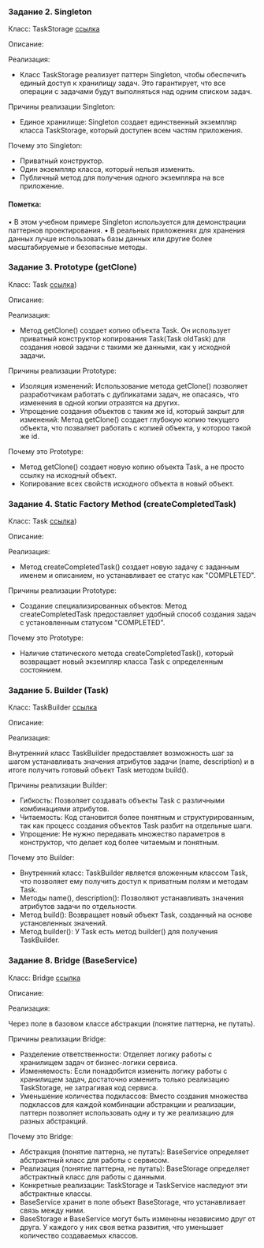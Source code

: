 ### Задание 2. Singleton

Класс: TaskStorage [ссылка](https://github.com/ILFirV-V/JavaPatternsProject/blob/master/src/Dal/Implementations/TaskStorage.java)

Описание:

Реализация:
* Класс TaskStorage реализует паттерн Singleton, чтобы обеспечить единый доступ к хранилищу задач. Это гарантирует, что все операции с задачами будут выполняться над одним списком задач.

Причины реализации Singleton:
* Единое хранилище: Singleton создает единственный экземпляр класса TaskStorage, который доступен всем частям приложения.

Почему это Singleton: 
* Приватный конструктор.
* Один экземпляр класса, который нельзя изменить.
* Публичный метод для получения одного экземпляра на все приложение.

#### Пометка:
• В этом учебном примере Singleton используется для демонстрации паттернов проектирования.
• В реальных приложениях для хранения данных лучше использовать базы данных или другие более масштабируемые и безопасные методы. 

### Задание 3. Prototype (getClone)

Класс: Task [ссылка](https://github.com/ILFirV-V/JavaPatternsProject/blob/master/src/Models/Implementations/Task.java))

Описание:

Реализация:
* Метод getClone() создает копию объекта Task. Он использует приватный конструктор копирования Task(Task oldTask) для создания новой задачи с такими же данными, как у исходной задачи.

Причины реализации Prototype:
* Изоляция изменений: Использование метода getClone() позволяет разработчикам работать с дубликатами задач, не опасаясь, что изменения в одной копии отразятся на других.
*  Упрощение создания объектов с таким же id, который закрыт для изменений: Метод getClone() создает глубокую копию текущего объекта, что позваляет работать с копией объекта, у котороо такой же id.

Почему это Prototype: 
*  Метод getClone() создает новую копию объекта Task, а не просто ссылку на исходный объект.
*  Копирование всех свойств исходного объекта в новый объект.


### Задание 4. Static Factory Method (createCompletedTask)

Класс: Task [ссылка](https://github.com/ILFirV-V/JavaPatternsProject/blob/master/src/Models/Implementations/Task.java))

Описание:

Реализация:
* Метод createCompletedTask() создает новую задачу с заданным именем и описанием, но устанавливает ее статус как "COMPLETED".

Причины реализации Prototype:
* Создание специализированных объектов: Метод createCompletedTask предоставляет удобный способ создания задач с установленным статусом "COMPLETED".

Почему это Prototype: 
* Наличие статического метода createCompletedTask(), который возвращает новый экземпляр класса Task с определенным состоянием.

### Задание 5. Builder (Task)

Класс: TaskBuilder [ссылка](https://github.com/ILFirV-V/JavaPatternsProject/blob/master/src/Models/Implementations/Task.java)

Описание:

Реализация:

Внутренний класс TaskBuilder предоставляет возможность шаг за шагом устанавливать значения атрибутов задачи (name, description) и в итоге получить готовый объект Task методом build().

Причины реализации Builder:

* Гибкость: Позволяет создавать объекты Task с различными комбинациями атрибутов.
* Читаемость: Код становится более понятным и структурированным, так как процесс создания объектов Task разбит на отдельные шаги.
* Упрощение: Не нужно передавать множество параметров в конструктор, что делает код более читаемым и понятным.

Почему это Builder:
* Внутренний класс: TaskBuilder является вложенным классом Task, что позволяет ему получить доступ к приватным полям и методам Task.
* Методы name(), description():  Позволяют устанавливать значения атрибутов задачи по отдельности.
* Метод build():  Возвращает новый объект Task, созданный на основе установленных значений.
* Метод builder(): У Task есть метод builder() для получения TaskBuilder.

### Задание 8. Bridge (BaseService)

Класс: Bridge [ссылка](https://github.com/ILFirV-V/JavaPatternsProject/blob/master/src/Services/BaseService.java)

Описание:

Реализация:

Через поле в базовом классе абстракции (понятие паттерна, не путать).

Причины реализации Bridge:

* Разделение ответственности: Отделяет логику работы с хранилищем задач от бизнес-логики сервиса.
* Изменяемость:  Если понадобится изменить логику работы с хранилищем задач, достаточно изменить только реализацию 
    TaskStorage, не затрагивая код сервиса.
* Уменьшение количества подклассов: Вместо создания множества подклассов для каждой комбинации абстракции и реализации, 
    паттерн позволяет использовать одну и ту же реализацию для разных абстракций.

Почему это Bridge:

* Абстракция (понятие паттерна, не путать): BaseService определяет абстрактный класс для работы с сервисом.
* Реализация (понятие паттерна, не путать): BaseStorage определяет абстрактный класс для работы с данными.
* Конкретные реализации: TaskStorage и TaskService наследуют эти абстрактные классы.
* BaseService хранит в поле объект BaseStorage, что устанавливает связь между ними.
* BaseStorage и BaseService могут быть изменены независимо друг от друга. У каждого у них своя ветка развития, 
     что уменьшает количество создаваемых классов.

